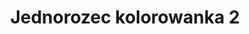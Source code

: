 ---
title: Jednorozec kolorowanka 2
description: Kolorowanka Jednorozec - wariant 2
canonical: /mitologiczne/jednorozec
variant_of: jednorozec
tags:
- mitologiczne
- jednorozec
---